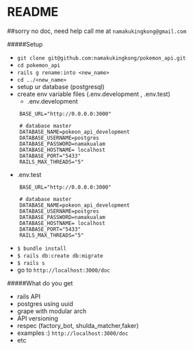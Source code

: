 # README
##sorry no doc, need help call me at `namakukingkong@gmail.com`

#####Setup
- `git clone git@github.com:namakukingkong/pokemon_api.git`
- `cd pokemon_api`
- `rails g rename:into <new_name>`
- `cd ../<new_name>`
- setup ur database (postgresql)
- create env variable files (.env.development , .env.test)
    - .env.development 
```
    BASE_URL="http://0.0.0.0:3000"
    
    # database master
    DATABASE_NAME=pokeon_api_development
    DATABASE_USERNAME=postgres
    DATABASE_PASSWORD=namakualam
    DATABASE_HOSTNAME= localhost
    DATABASE_PORT="5433"
    RAILS_MAX_THREADS="5"
```

 - .env.test 
```
    BASE_URL="http://0.0.0.0:3000"
    
    # database master
    DATABASE_NAME=pokeon_api_development
    DATABASE_USERNAME=postgres
    DATABASE_PASSWORD=namakualam
    DATABASE_HOSTNAME= localhost
    DATABASE_PORT="5433"
    RAILS_MAX_THREADS="5"
```
   
- `$ bundle install`
- `$ rails db:create db:migrate`
- `$ rails s`
- go to `http://localhost:3000/doc`

#####What do you get
- rails API
- postgres using uuid
- grape with modular arch
- API versioning
- respec (factory_bot, shulda_matcher,faker)
- examples :) `http://localhost:3000/doc`
- etc

